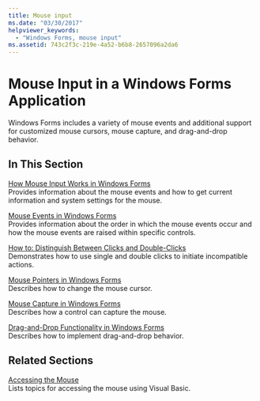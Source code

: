 ```yaml
---
title: Mouse input
ms.date: "03/30/2017"
helpviewer_keywords: 
  - "Windows Forms, mouse input"
ms.assetid: 743c2f3c-219e-4a52-b6b8-2657096a2da6
---
```

# Mouse Input in a Windows Forms Application

Windows Forms includes a variety of mouse events and additional support for customized mouse cursors, mouse capture, and drag-and-drop behavior.  
  
## In This Section  

 [How Mouse Input Works in Windows Forms](how-mouse-input-works-in-windows-forms.md)  
 Provides information about the mouse events and how to get current information and system settings for the mouse.  
  
 [Mouse Events in Windows Forms](mouse-events-in-windows-forms.md)  
 Provides information about the order in which the mouse events occur and how the mouse events are raised within specific controls.  
  
 [How to: Distinguish Between Clicks and Double-Clicks](how-to-distinguish-between-clicks-and-double-clicks.md)  
 Demonstrates how to use single and double clicks to initiate incompatible actions.  
  
 [Mouse Pointers in Windows Forms](mouse-pointers-in-windows-forms.md)  
 Describes how to change the mouse cursor.  
  
 [Mouse Capture in Windows Forms](mouse-capture-in-windows-forms.md)  
 Describes how a control can capture the mouse.  
  
 [Drag-and-Drop Functionality in Windows Forms](drag-and-drop-functionality-in-windows-forms.md)  
 Describes how to implement drag-and-drop behavior.  
  
## Related Sections  

 [Accessing the Mouse](/dotnet/visual-basic/developing-apps/programming/computer-resources/accessing-the-mouse)  
 Lists topics for accessing the mouse using Visual Basic.
